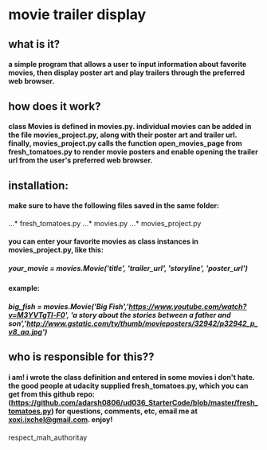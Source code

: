 # movie trailer display

## what is it?
#### a simple program that allows a user to input information about favorite movies, then display poster art and play trailers through the preferred web browser.

## how does it work?
#### class Movies is defined in movies.py. individual movies can be added in the file movies_project.py, along with their poster art and trailer url. finally, movies_project.py calls the function open_movies_page  from fresh_tomatoes.py to render movie posters and enable opening the trailer url from the user's preferred web browser. 
## installation:
#### make sure to have the following files saved in the same folder:
...* fresh_tomatoes.py
...* movies.py
...* movies_project.py
#### you can enter your favorite movies as class instances in movies_project.py, like this:
##### your_movie = movies.Movie('title', 'trailer_url', 'storyline', 'poster_url')
#### example:
#####   big_fish = movies.Movie('Big Fish','https://www.youtube.com/watch?v=M3YVTgTl-F0', 'a story about the stories between a father and son','http://www.gstatic.com/tv/thumb/movieposters/32942/p32942_p_v8_aa.jpg')

## who is responsible for this??
#### i am! i wrote the class definition and entered in some movies i don't hate. the good people at udacity supplied fresh_tomatoes.py, which you can get from this github repo: (https://github.com/adarsh0806/ud036_StarterCode/blob/master/fresh_tomatoes.py) for questions, comments, etc, email me at xoxi.ixchel@gmail.com. enjoy!
respect_mah_authoritay
